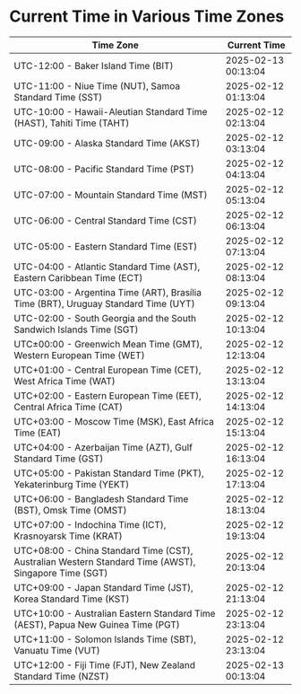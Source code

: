 # Current Time in Various Time Zones

| Time Zone | Current Time |
|-----------|--------------|
| UTC-12:00 - Baker Island Time (BIT) | 2025-02-13 00:13:04 |
| UTC-11:00 - Niue Time (NUT), Samoa Standard Time (SST) | 2025-02-12 01:13:04 |
| UTC-10:00 - Hawaii-Aleutian Standard Time (HAST), Tahiti Time (TAHT) | 2025-02-12 02:13:04 |
| UTC-09:00 - Alaska Standard Time (AKST) | 2025-02-12 03:13:04 |
| UTC-08:00 - Pacific Standard Time (PST) | 2025-02-12 04:13:04 |
| UTC-07:00 - Mountain Standard Time (MST) | 2025-02-12 05:13:04 |
| UTC-06:00 - Central Standard Time (CST) | 2025-02-12 06:13:04 |
| UTC-05:00 - Eastern Standard Time (EST) | 2025-02-12 07:13:04 |
| UTC-04:00 - Atlantic Standard Time (AST), Eastern Caribbean Time (ECT) | 2025-02-12 08:13:04 |
| UTC-03:00 - Argentina Time (ART), Brasília Time (BRT), Uruguay Standard Time (UYT) | 2025-02-12 09:13:04 |
| UTC-02:00 - South Georgia and the South Sandwich Islands Time (SGT) | 2025-02-12 10:13:04 |
| UTC±00:00 - Greenwich Mean Time (GMT), Western European Time (WET) | 2025-02-12 12:13:04 |
| UTC+01:00 - Central European Time (CET), West Africa Time (WAT) | 2025-02-12 13:13:04 |
| UTC+02:00 - Eastern European Time (EET), Central Africa Time (CAT) | 2025-02-12 14:13:04 |
| UTC+03:00 - Moscow Time (MSK), East Africa Time (EAT) | 2025-02-12 15:13:04 |
| UTC+04:00 - Azerbaijan Time (AZT), Gulf Standard Time (GST) | 2025-02-12 16:13:04 |
| UTC+05:00 - Pakistan Standard Time (PKT), Yekaterinburg Time (YEKT) | 2025-02-12 17:13:04 |
| UTC+06:00 - Bangladesh Standard Time (BST), Omsk Time (OMST) | 2025-02-12 18:13:04 |
| UTC+07:00 - Indochina Time (ICT), Krasnoyarsk Time (KRAT) | 2025-02-12 19:13:04 |
| UTC+08:00 - China Standard Time (CST), Australian Western Standard Time (AWST), Singapore Time (SGT) | 2025-02-12 20:13:04 |
| UTC+09:00 - Japan Standard Time (JST), Korea Standard Time (KST) | 2025-02-12 21:13:04 |
| UTC+10:00 - Australian Eastern Standard Time (AEST), Papua New Guinea Time (PGT) | 2025-02-12 23:13:04 |
| UTC+11:00 - Solomon Islands Time (SBT), Vanuatu Time (VUT) | 2025-02-12 23:13:04 |
| UTC+12:00 - Fiji Time (FJT), New Zealand Standard Time (NZST) | 2025-02-13 00:13:04 |
